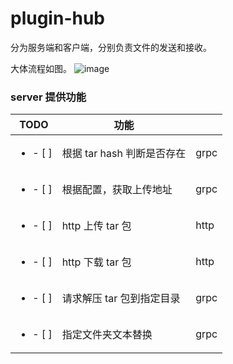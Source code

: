 # plugin-hub

分为服务端和客户端，分别负责文件的发送和接收。

大体流程如图。
![image](https://github.com/yazhouio/plugin-hub/assets/17949154/e1b30011-6bcb-430f-8d08-3c365bb22ec5)


### server 提供功能
| TODO | 功能 | |
| --- | --- | --- |
| <ul><li>- [ ] </li></ul> | 根据 tar hash 判断是否存在 | grpc |
| <ul><li>- [ ] </li></ul> | 根据配置，获取上传地址 | grpc |
| <ul><li>- [ ] </li></ul> | http 上传 tar 包 | http |
| <ul><li>- [ ] </li></ul> | http 下载 tar 包 | http |
| <ul><li>- [ ] </li></ul> | 请求解压 tar 包到指定目录 | grpc |
| <ul><li>- [ ] </li></ul> | 指定文件夹文本替换 | grpc |
